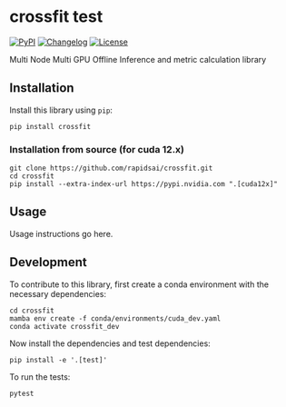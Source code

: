 # crossfit test

[![PyPI](https://img.shields.io/pypi/v/crossfit.svg)](https://pypi.org/project/crossfit/)
[![Changelog](https://img.shields.io/github/v/release/rapidsai/crossfit?include_prereleases&label=changelog)](https://github.com/rapidsai/crossfit/releases)
[![License](https://img.shields.io/badge/license-Apache%202.0-blue.svg)](https://github.com/rapidsai/crossfit/blob/main/LICENSE)

Multi Node Multi GPU Offline Inference and metric calculation library

## Installation

Install this library using `pip`:

    pip install crossfit

### Installation from source (for cuda 12.x)

```
git clone https://github.com/rapidsai/crossfit.git
cd crossfit
pip install --extra-index-url https://pypi.nvidia.com ".[cuda12x]"
```

## Usage

Usage instructions go here.

## Development

To contribute to this library, first create a conda environment with the necessary dependencies:
```
cd crossfit
mamba env create -f conda/environments/cuda_dev.yaml
conda activate crossfit_dev
```

Now install the dependencies and test dependencies:

    pip install -e '.[test]'

To run the tests:

    pytest
